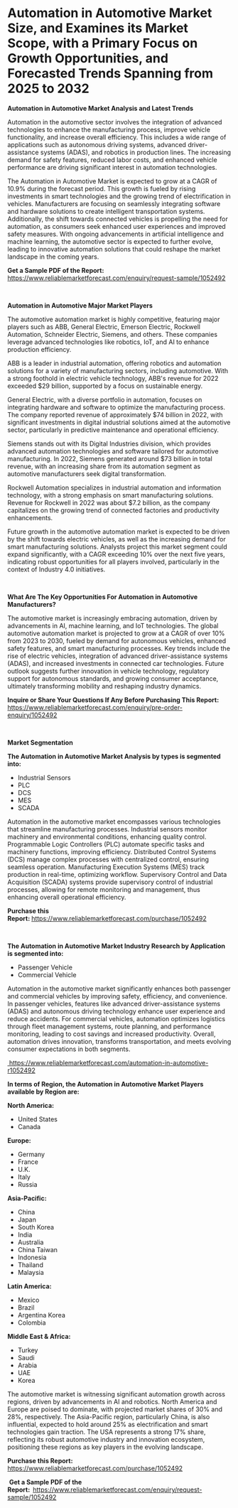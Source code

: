 <p><h1>Automation in Automotive Market Size, and Examines its Market Scope, with a Primary Focus on Growth Opportunities, and Forecasted Trends Spanning from 2025 to 2032</h1></p><p><strong>Automation in Automotive Market Analysis and Latest Trends</strong></p>
<p><p>Automation in the automotive sector involves the integration of advanced technologies to enhance the manufacturing process, improve vehicle functionality, and increase overall efficiency. This includes a wide range of applications such as autonomous driving systems, advanced driver-assistance systems (ADAS), and robotics in production lines. The increasing demand for safety features, reduced labor costs, and enhanced vehicle performance are driving significant interest in automation technologies.</p><p>The Automation in Automotive Market is expected to grow at a CAGR of 10.9% during the forecast period. This growth is fueled by rising investments in smart technologies and the growing trend of electrification in vehicles. Manufacturers are focusing on seamlessly integrating software and hardware solutions to create intelligent transportation systems. Additionally, the shift towards connected vehicles is propelling the need for automation, as consumers seek enhanced user experiences and improved safety measures. With ongoing advancements in artificial intelligence and machine learning, the automotive sector is expected to further evolve, leading to innovative automation solutions that could reshape the market landscape in the coming years.</p></p>
<p><strong>Get a Sample PDF of the Report:&nbsp;</strong> <a href="https://www.reliablemarketforecast.com/enquiry/request-sample/1052492?utm_campaign=2479&utm_medium=2&utm_source=Github&utm_content=ia&utm_term=19042025&utm_id=automation-in-automotive">https://www.reliablemarketforecast.com/enquiry/request-sample/1052492</a></p>
<p>&nbsp;</p>
<p><strong>Automation in Automotive Major Market Players</strong></p>
<p><p>The automotive automation market is highly competitive, featuring major players such as ABB, General Electric, Emerson Electric, Rockwell Automation, Schneider Electric, Siemens, and others. These companies leverage advanced technologies like robotics, IoT, and AI to enhance production efficiency.</p><p>ABB is a leader in industrial automation, offering robotics and automation solutions for a variety of manufacturing sectors, including automotive. With a strong foothold in electric vehicle technology, ABB's revenue for 2022 exceeded $29 billion, supported by a focus on sustainable energy.</p><p>General Electric, with a diverse portfolio in automation, focuses on integrating hardware and software to optimize the manufacturing process. The company reported revenue of approximately $74 billion in 2022, with significant investments in digital industrial solutions aimed at the automotive sector, particularly in predictive maintenance and operational efficiency.</p><p>Siemens stands out with its Digital Industries division, which provides advanced automation technologies and software tailored for automotive manufacturing. In 2022, Siemens generated around $73 billion in total revenue, with an increasing share from its automation segment as automotive manufacturers seek digital transformation.</p><p>Rockwell Automation specializes in industrial automation and information technology, with a strong emphasis on smart manufacturing solutions. Revenue for Rockwell in 2022 was about $7.2 billion, as the company capitalizes on the growing trend of connected factories and productivity enhancements.</p><p>Future growth in the automotive automation market is expected to be driven by the shift towards electric vehicles, as well as the increasing demand for smart manufacturing solutions. Analysts project this market segment could expand significantly, with a CAGR exceeding 10% over the next five years, indicating robust opportunities for all players involved, particularly in the context of Industry 4.0 initiatives.</p></p>
<p>&nbsp;</p>
<p><strong>What Are The Key Opportunities For Automation in Automotive Manufacturers?</strong></p>
<p><p>The automotive market is increasingly embracing automation, driven by advancements in AI, machine learning, and IoT technologies. The global automotive automation market is projected to grow at a CAGR of over 10% from 2023 to 2030, fueled by demand for autonomous vehicles, enhanced safety features, and smart manufacturing processes. Key trends include the rise of electric vehicles, integration of advanced driver-assistance systems (ADAS), and increased investments in connected car technologies. Future outlook suggests further innovation in vehicle technology, regulatory support for autonomous standards, and growing consumer acceptance, ultimately transforming mobility and reshaping industry dynamics.</p></p>
<p><strong>Inquire or Share Your Questions If Any Before Purchasing This Report:</strong> <a href="https://www.reliablemarketforecast.com/enquiry/pre-order-enquiry/1052492?utm_campaign=2479&utm_medium=2&utm_source=Github&utm_content=ia&utm_term=19042025&utm_id=automation-in-automotive">https://www.reliablemarketforecast.com/enquiry/pre-order-enquiry/1052492</a></p>
<p>&nbsp;</p>
<p><strong>Market Segmentation</strong></p>
<p><strong>The Automation in Automotive Market Analysis by types is segmented into:</strong></p>
<p><ul><li>Industrial Sensors</li><li>PLC</li><li>DCS</li><li>MES</li><li>SCADA</li></ul></p>
<p><p>Automation in the automotive market encompasses various technologies that streamline manufacturing processes. Industrial sensors monitor machinery and environmental conditions, enhancing quality control. Programmable Logic Controllers (PLC) automate specific tasks and machinery functions, improving efficiency. Distributed Control Systems (DCS) manage complex processes with centralized control, ensuring seamless operation. Manufacturing Execution Systems (MES) track production in real-time, optimizing workflow. Supervisory Control and Data Acquisition (SCADA) systems provide supervisory control of industrial processes, allowing for remote monitoring and management, thus enhancing overall operational efficiency.</p></p>
<p><strong>Purchase this Report:&nbsp;</strong><a href="https://www.reliablemarketforecast.com/purchase/1052492?utm_campaign=2479&utm_medium=2&utm_source=Github&utm_content=ia&utm_term=19042025&utm_id=automation-in-automotive">https://www.reliablemarketforecast.com/purchase/1052492</a></p>
<p>&nbsp;</p>
<p><strong>The Automation in Automotive Market Industry Research by Application is segmented into:</strong></p>
<p><ul><li>Passenger Vehicle</li><li>Commercial Vehicle</li></ul></p>
<p><p>Automation in the automotive market significantly enhances both passenger and commercial vehicles by improving safety, efficiency, and convenience. In passenger vehicles, features like advanced driver-assistance systems (ADAS) and autonomous driving technology enhance user experience and reduce accidents. For commercial vehicles, automation optimizes logistics through fleet management systems, route planning, and performance monitoring, leading to cost savings and increased productivity. Overall, automation drives innovation, transforms transportation, and meets evolving consumer expectations in both segments.</p></p>
<p><a href="https://www.reliablemarketforecast.com/automation-in-automotive-r1052492?utm_campaign=2479&utm_medium=2&utm_source=Github&utm_content=ia&utm_term=19042025&utm_id=automation-in-automotive">&nbsp;https://www.reliablemarketforecast.com/automation-in-automotive-r1052492</a></p>
<p><strong>In terms of Region, the Automation in Automotive Market Players available by Region are:</strong></p>
<p>
    <p> <strong> North America: </strong>
        <ul>
            <li>United States</li>
            <li>Canada</li>
        </ul>
        </p> 
    <p> <strong> Europe: </strong>
        <ul>
            <li>Germany</li>
            <li>France</li>
            <li>U.K.</li>
            <li>Italy</li>
            <li>Russia</li>
        </ul>
        </p> 
    <p> <strong> Asia-Pacific: </strong>
        <ul>
            <li>China</li>
            <li>Japan</li>
            <li>South Korea</li>
            <li>India</li>
            <li>Australia</li>
            <li>China Taiwan</li>
            <li>Indonesia</li>
            <li>Thailand</li>
            <li>Malaysia</li>
        </ul>
        </p> 
    <p> <strong> Latin America: </strong>
        <ul>
            <li>Mexico</li>
            <li>Brazil</li>
            <li>Argentina Korea</li>
            <li>Colombia</li>
        </ul>
        </p> 
    <p> <strong> Middle East & Africa: </strong>
        <ul>
            <li>Turkey</li>
            <li>Saudi</li>
            <li>Arabia</li>
            <li>UAE</li>
            <li>Korea</li>
        </ul>
    </p>
    </p>
<p><p>The automotive market is witnessing significant automation growth across regions, driven by advancements in AI and robotics. North America and Europe are poised to dominate, with projected market shares of 30% and 28%, respectively. The Asia-Pacific region, particularly China, is also influential, expected to hold around 25% as electrification and smart technologies gain traction. The USA represents a strong 17% share, reflecting its robust automotive industry and innovation ecosystem, positioning these regions as key players in the evolving landscape.</p></p>
<p><strong>Purchase this Report: </strong><a href="https://www.reliablemarketforecast.com/purchase/1052492?utm_campaign=2479&utm_medium=2&utm_source=Github&utm_content=ia&utm_term=19042025&utm_id=automation-in-automotive">https://www.reliablemarketforecast.com/purchase/1052492</a></p>
<p>&nbsp;<strong>Get a Sample PDF of the Report:&nbsp;&nbsp;</strong><a href="https://www.reliablemarketforecast.com/enquiry/request-sample/1052492?utm_campaign=2479&utm_medium=2&utm_source=Github&utm_content=ia&utm_term=19042025&utm_id=automation-in-automotive">https://www.reliablemarketforecast.com/enquiry/request-sample/1052492</a></p>
<p><strong></strong></p>
<p><p></p><p></p><p></p></p>